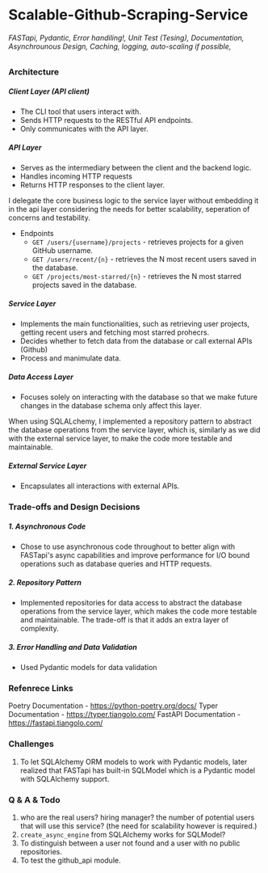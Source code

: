 # Scalable-Github-Scraping-Service

###### FASTapi, Pydantic, Error handiling!, Unit Test (Tesing), Documentation, Asynchrounous Design, Caching, logging, auto-scaling if possible,

### Architecture

##### Client Layer (API client)

- The CLI tool that users interact with.
- Sends HTTP requests to the RESTful API endpoints.
- Only communicates with the API layer.

##### API Layer

- Serves as the intermediary between the client and the backend logic.
- Handles incoming HTTP requests
- Returns HTTP responses to the client layer.

I delegate the core business logic to the service layer without embedding it in the api layer considering the needs for better scalability, seperation of concerns and testability.

- Endpoints
  - `GET /users/{username}/projects` - retrieves projects for a given GitHub username.
  - `GET /users/recent/{n}` - retrieves the N most recent users saved in the database.
  - `GET /projects/most-starred/{n}` - retrieves the N most starred projects saved in the database.

##### Service Layer

- Implements the main functionalities, such as retrieving user projects, getting recent users and fetching most starred prohecrs.
- Decides whether to fetch data from the database or call external APIs (Github)
- Process and manimulate data.

##### Data Access Layer

- Focuses solely on interacting with the database so that we make future changes in the database schema only affect this layer.

When using SQLALchemy, I implemented a repository pattern to abstract the database operations from the service layer, which is, similarly as we did with the external service layer, to make the code more testable and maintainable.

##### External Service Layer

- Encapsulates all interactions with external APIs.

### Trade-offs and Design Decisions

##### 1. Asynchronous Code

- Chose to use asynchronous code throughout to better align with FASTapi's async capabilities and improve performance for I/O bound operations such as database queries and HTTP requests.

##### 2. Repository Pattern

- Implemented repositories for data access to abstract the database operations from the service layer, which makes the code more testable and maintainable. The trade-off is that it adds an extra layer of complexity.

##### 3. Error Handling and Data Validation

- Used Pydantic models for data validation

### Refenrece Links

Poetry Documentation - https://python-poetry.org/docs/
Typer Documentation - https://typer.tiangolo.com/
FastAPI Documentation - https://fastapi.tiangolo.com/

### Challenges

1. To let SQLAlchemy ORM models to work with Pydantic models, later realized that FASTapi has built-in SQLModel which is a Pydantic model with SQLAlchemy support.

### Q & A & Todo

1. who are the real users? hiring manager? the number of potential users that will use this service? (the need for scalability however is required.)
2. `create_async_engine` from SQLAlchemy works for SQLModel?
3. To distinguish between a user not found and a user with no public repositories.
4. To test the github_api module.
